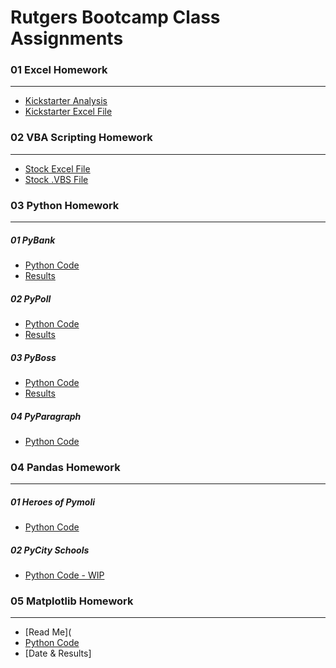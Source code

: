 # Rutgers Bootcamp Class Assignments


### 01 Excel Homework
---------------
- [Kickstarter Analysis](https://github.com/Jen-Dean/bootcamp-assignments/blob/master/1%20-%20Excel/Kickstarter%20Result%20Analysis%20(Excel%20Homework).docx?raw=true)
- [Kickstarter Excel File](https://github.com/Jen-Dean/bootcamp-assignments/blob/master/1%20-%20Excel/excel-challenge-kickstarter.xlsx?raw=true)

### 02 VBA Scripting Homework
---------------
- [Stock Excel File](https://github.com/Jen-Dean/bootcamp-assignments/blob/master/2%20-%20VBA/Multiple_year_stock_data_FINISHED.xlsm?raw=true)
- [Stock .VBS File](https://github.com/Jen-Dean/bootcamp-assignments/blob/master/2%20-%20VBA/Multiyear_Stocks.vbs)

### 03 Python Homework
---------------

##### 01 PyBank
- [Python Code](https://github.com/Jen-Dean/all-assignments/blob/master/3%20-%20Python/PyBank/main.py)
- [Results](https://github.com/Jen-Dean/all-assignments/blob/master/3%20-%20Python/PyBank/Analysis/Analysis.txt)

##### 02 PyPoll

- [Python Code](https://github.com/Jen-Dean/all-assignments/blob/master/3%20-%20Python/PyPoll/main.py)
- [Results](https://github.com/Jen-Dean/all-assignments/blob/master/3%20-%20Python/PyPoll/Analysis/Analysis.txt)

##### 03 PyBoss
- [Python Code](https://github.com/Jen-Dean/all-assignments/blob/master/3%20-%20Python/PyBoss/main.py)
- [Results](https://github.com/Jen-Dean/all-assignments/blob/master/3%20-%20Python/PyBoss/Output/new_employee_data.csv)

##### 04 PyParagraph

- [Python Code](https://github.com/Jen-Dean/all-assignments/blob/master/3%20-%20Python/PyParagraph/main.py)

### 04 Pandas Homework
---------------
##### 01 Heroes of Pymoli

- [Python Code](https://github.com/Jen-Dean/all-assignments/blob/master/4%20-%20Pandas/HeroesOfPymoli/HeroesOfPymoli_FINISHED.ipynb)

##### 02 PyCity Schools
 - [Python Code - WIP](https://github.com/Jen-Dean/all-assignments/blob/master/4%20-%20Pandas/PyCitySchools/WIP_PyCitySchools_starter.ipynb)

### 05 Matplotlib Homework
---------------
 - [Read Me](
 - [Python Code](https://github.com/Jen-Dean/all-assignments/blob/master/4%20-%20Pandas/PyCitySchools/WIP_PyCitySchools_starter.ipynb)
 - [Date & Results]





